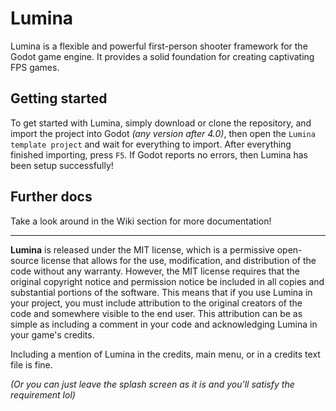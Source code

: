 # Lumina
Lumina is a flexible and powerful first-person shooter framework for the Godot game engine. It provides a solid foundation for creating captivating FPS games.

## Getting started
To get started with Lumina, simply download or clone the repository, and import the project into Godot _(any version after 4.0)_, then open the `Lumina template project` and wait for everything to import.
After everything finished importing, press `F5`. If Godot reports no errors, then Lumina has been setup successfully!

## Further docs
Take a look around in the Wiki section for more documentation!

---

**Lumina** is released under the MIT license, which is a permissive open-source license that allows for the use, modification, and distribution of the code without any warranty. However, the MIT license requires that the original copyright notice and permission notice be included in all copies and substantial portions of the software. This means that if you use Lumina in your project, you must include attribution to the original creators of the code and somewhere visible to the end user. This attribution can be as simple as including a comment in your code and acknowledging Lumina in your game's credits.

Including a mention of Lumina in the credits, main menu, or in a credits text file is fine.

_(Or you can just leave the splash screen as it is and you'll satisfy the requirement lol)_
